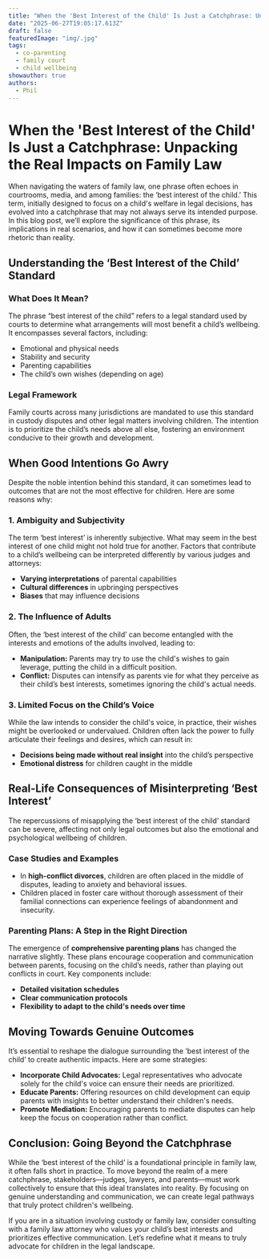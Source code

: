 ```yaml
---
title: "When the 'Best Interest of the Child' Is Just a Catchphrase: Unpacking the Real Impacts on Family Law"
date: "2025-06-27T19:05:17.613Z"
draft: false
featuredImage: "img/.jpg"
tags:
  - co-parenting
  - family court
  - child wellbeing
showauthor: true
authors:
  - Phil
---
```


# When the 'Best Interest of the Child' Is Just a Catchphrase: Unpacking the Real Impacts on Family Law

When navigating the waters of family law, one phrase often echoes in courtrooms, media, and among families: the ‘best interest of the child.’ This term, initially designed to focus on a child's welfare in legal decisions, has evolved into a catchphrase that may not always serve its intended purpose. In this blog post, we’ll explore the significance of this phrase, its implications in real scenarios, and how it can sometimes become more rhetoric than reality.

## Understanding the ‘Best Interest of the Child’ Standard

### What Does It Mean?

The phrase “best interest of the child” refers to a legal standard used by courts to determine what arrangements will most benefit a child’s wellbeing. It encompasses several factors, including:
- Emotional and physical needs
- Stability and security
- Parenting capabilities
- The child’s own wishes (depending on age)

### Legal Framework

Family courts across many jurisdictions are mandated to use this standard in custody disputes and other legal matters involving children. The intention is to prioritize the child’s needs above all else, fostering an environment conducive to their growth and development.

## When Good Intentions Go Awry

Despite the noble intention behind this standard, it can sometimes lead to outcomes that are not the most effective for children. Here are some reasons why:

### 1. Ambiguity and Subjectivity

The term ‘best interest’ is inherently subjective. What may seem in the best interest of one child might not hold true for another. Factors that contribute to a child’s wellbeing can be interpreted differently by various judges and attorneys:
- **Varying interpretations** of parental capabilities
- **Cultural differences** in upbringing perspectives
- **Biases** that may influence decisions

### 2. The Influence of Adults

Often, the ‘best interest of the child’ can become entangled with the interests and emotions of the adults involved, leading to:
- **Manipulation:** Parents may try to use the child's wishes to gain leverage, putting the child in a difficult position.
- **Conflict:** Disputes can intensify as parents vie for what they perceive as their child’s best interests, sometimes ignoring the child's actual needs.

### 3. Limited Focus on the Child’s Voice

While the law intends to consider the child's voice, in practice, their wishes might be overlooked or undervalued. Children often lack the power to fully articulate their feelings and desires, which can result in:
- **Decisions being made without real insight** into the child’s perspective
- **Emotional distress** for children caught in the middle

## Real-Life Consequences of Misinterpreting ‘Best Interest’

The repercussions of misapplying the ‘best interest of the child’ standard can be severe, affecting not only legal outcomes but also the emotional and psychological wellbeing of children.

### Case Studies and Examples
- In **high-conflict divorces**, children are often placed in the middle of disputes, leading to anxiety and behavioral issues.
- Children placed in foster care without thorough assessment of their familial connections can experience feelings of abandonment and insecurity.

### Parenting Plans: A Step in the Right Direction

The emergence of **comprehensive parenting plans** has changed the narrative slightly. These plans encourage cooperation and communication between parents, focusing on the child’s needs, rather than playing out conflicts in court. Key components include:
- **Detailed visitation schedules**
- **Clear communication protocols**
- **Flexibility to adapt to the child's needs over time**

## Moving Towards Genuine Outcomes

It’s essential to reshape the dialogue surrounding the ‘best interest of the child’ to create authentic impacts. Here are some strategies:
- **Incorporate Child Advocates:** Legal representatives who advocate solely for the child's voice can ensure their needs are prioritized.
- **Educate Parents:** Offering resources on child development can equip parents with insights to better understand their children's needs.
- **Promote Mediation:** Encouraging parents to mediate disputes can help keep the focus on cooperation rather than conflict.

## Conclusion: Going Beyond the Catchphrase

While the ‘best interest of the child’ is a foundational principle in family law, it often falls short in practice. To move beyond the realm of a mere catchphrase, stakeholders—judges, lawyers, and parents—must work collectively to ensure that this ideal translates into reality. By focusing on genuine understanding and communication, we can create legal pathways that truly protect children's wellbeing. 

If you are in a situation involving custody or family law, consider consulting with a family law attorney who values your child’s best interests and prioritizes effective communication. Let’s redefine what it means to truly advocate for children in the legal landscape.

